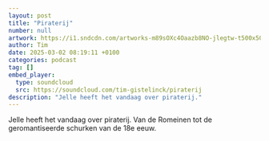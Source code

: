 ```yaml
---
layout: post
title: "Piraterij"
number: null
artwork: https://i1.sndcdn.com/artworks-m89sOXc4Oaazb8NO-jlegtw-t500x500.png
author: Tim
date: 2025-03-02 08:19:11 +0100
categories: podcast
tag: []
embed_player:
  type: soundcloud
  src: https://soundcloud.com/tim-gistelinck/piraterij
description: "Jelle heeft het vandaag over piraterij."
---
```

Jelle heeft het vandaag over piraterij. Van de Romeinen tot de geromantiseerde schurken van de 18e eeuw. 